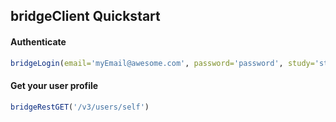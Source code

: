 ## bridgeClient Quickstart

#### Authenticate
```r
bridgeLogin(email='myEmail@awesome.com', password='password', study='studyName')
```

#### Get your user profile
```r
bridgeRestGET('/v3/users/self')
```

